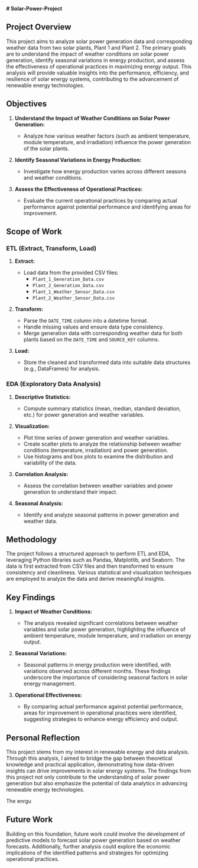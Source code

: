 <b># Solar-Power-Project</b>
## Project Overview

This project aims to analyze solar power generation data and corresponding weather data from two solar plants, Plant 1 and Plant 2. The primary goals are to understand the impact of weather conditions on solar power generation, identify seasonal variations in energy production, and assess the effectiveness of operational practices in maximizing energy output. This analysis will provide valuable insights into the performance, efficiency, and resilience of solar energy systems, contributing to the advancement of renewable energy technologies.

## Objectives

1. **Understand the Impact of Weather Conditions on Solar Power Generation:**
   - Analyze how various weather factors (such as ambient temperature, module temperature, and irradiation) influence the power generation of the solar plants.

2. **Identify Seasonal Variations in Energy Production:**
   - Investigate how energy production varies across different seasons and weather conditions.

3. **Assess the Effectiveness of Operational Practices:**
   - Evaluate the current operational practices by comparing actual performance against potential performance and identifying areas for improvement.

## Scope of Work

### ETL (Extract, Transform, Load)

1. **Extract:**
   - Load data from the provided CSV files:
     - `Plant_1_Generation_Data.csv`
     - `Plant_2_Generation_Data.csv`
     - `Plant_1_Weather_Sensor_Data.csv`
     - `Plant_2_Weather_Sensor_Data.csv`

2. **Transform:**
   - Parse the `DATE_TIME` column into a datetime format.
   - Handle missing values and ensure data type consistency.
   - Merge generation data with corresponding weather data for both plants based on the `DATE_TIME` and `SOURCE_KEY` columns.

3. **Load:**
   - Store the cleaned and transformed data into suitable data structures (e.g., DataFrames) for analysis.

### EDA (Exploratory Data Analysis)

1. **Descriptive Statistics:**
   - Compute summary statistics (mean, median, standard deviation, etc.) for power generation and weather variables.

2. **Visualization:**
   - Plot time series of power generation and weather variables.
   - Create scatter plots to analyze the relationship between weather conditions (temperature, irradiation) and power generation.
   - Use histograms and box plots to examine the distribution and variability of the data.

3. **Correlation Analysis:**
   - Assess the correlation between weather variables and power generation to understand their impact.

4. **Seasonal Analysis:**
   - Identify and analyze seasonal patterns in power generation and weather data.

## Methodology

The project follows a structured approach to perform ETL and EDA, leveraging Python libraries such as Pandas, Matplotlib, and Seaborn. The data is first extracted from CSV files and then transformed to ensure consistency and cleanliness. Various statistical and visualization techniques are employed to analyze the data and derive meaningful insights.

## Key Findings

1. **Impact of Weather Conditions:**
   - The analysis revealed significant correlations between weather variables and solar power generation, highlighting the influence of ambient temperature, module temperature, and irradiation on energy output.

2. **Seasonal Variations:**
   - Seasonal patterns in energy production were identified, with variations observed across different months. These findings underscore the importance of considering seasonal factors in solar energy management.

3. **Operational Effectiveness:**
   - By comparing actual performance against potential performance, areas for improvement in operational practices were identified, suggesting strategies to enhance energy efficiency and output.

## Personal Reflection

This project stems from my interest in renewable energy and data analysis. Through this analysis, I aimed to bridge the gap between theoretical knowledge and practical application, demonstrating how data-driven insights can drive improvements in solar energy systems. The findings from this project not only contribute to the understanding of solar power generation but also emphasize the potential of data analytics in advancing renewable energy technologies.

The enrgu

## Future Work

Building on this foundation, future work could involve the development of predictive models to forecast solar power generation based on weather forecasts. Additionally, further analysis could explore the economic implications of the identified patterns and strategies for optimizing operational practices.

